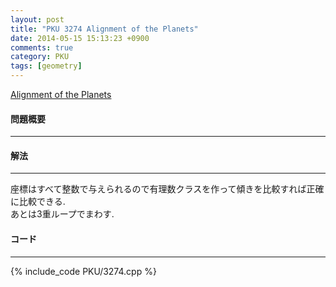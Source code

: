 ```yaml
---
layout: post
title: "PKU 3274 Alignment of the Planets"
date: 2014-05-15 15:13:23 +0900
comments: true
category: PKU
tags: [geometry]
---
```


[Alignment of the Planets](http://poj.org/problem?id=3274)

#### 問題概要

****

#### 解法

****

座標はすべて整数で与えられるので有理数クラスを作って傾きを比較すれば正確に比較できる.  
あとは3重ループでまわす.  

#### コード

****

{% include_code PKU/3274.cpp %}
